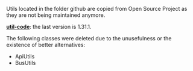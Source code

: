 Utils located in the folder github are copied from Open Source Project as they are not being maintained anymore.

**[util-code](https://github.com/Blankj/AndroidUtilCode)**: the last version is 1.31.1. 

The following classes were deleted due to the unusefulness or the existence of better alternatives:

- ApiUtils
- BusUtils
